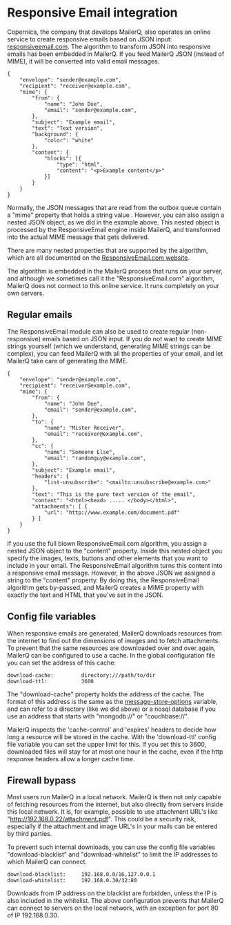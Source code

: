 # Responsive Email integration

Copernica, the company that develops MailerQ, also operates an online service 
to create responsive emails based on JSON input: 
[responsiveemail.com](https://www.responsiveemail.com). The algorithm to transform 
JSON into responsive emails has been embedded in MailerQ. If you feed MailerQ 
JSON (instead of MIME), it will be converted into valid email messages.

````
{
    "envelope": "sender@example.com",
    "recipient": "receiver@example.com",
    "mime": {
        "from": {
            "name": "John Doe",
            "email": "sender@example.com",
        },
        "subject": "Example email",
        "text": "Text version",
        "background": {
            "color": "white"
        },
        "content": {
            "blocks": [{
                "type": "html",
                "content": "<p>Example content</p>"
            }]
        }
    }    
}
````

Normally, the JSON messages that are read from the outbox queue contain
a "mime" property that holds a string value . However, you can also assign a
nested JSON object, as we did in the example above. This nested object
is processed by the ResponsiveEmail engine inside MailerQ, and transformed
into the actual MIME message that gets delivered.

There are many nested properties that are supported by the algorithm,
which are all documented on the [ResponsiveEmail.com website](https://www.responsiveemail.com/support/json/introduction).

The algorithm is embedded in the MailerQ process that runs on your server, and 
although we sometimes call it the "ResponsiveEmail.com" algorithm, MailerQ does
not connect to this online service. It runs completely on your own servers.


## Regular emails

The ResponsiveEmail module can also be used to create regular (non-responsive)
emails based on JSON input. If you do not want to create MIME strings yourself
(which we understand, generating MIME strings can be complex), you can feed 
MailerQ with all the properties of your email, and let MailerQ take care of 
generating the MIME.

````
{
    "envelope": "sender@example.com",
    "recipient": "receiver@example.com",
    "mime": {
        "from": {
            "name": "John Doe",
            "email": "sender@example.com",
        },
        "to": {
            "name": "Mister Receiver",
            "email": "receiver@example.com",
        },
        "cc": {
            "name": "Someone Else",
            "email": "randomguy@example.com",
        },
        "subject": "Example email",
        "headers": {
            "list-unsubscribe": "<mailto:unsubscribe@example.com>"
        },
        "text": "This is the pure text version of the email",
        "content": "<html><head> ..... </body></html>",
        "attachments": [ {
            "url": "http://www.example.com/document.pdf"
        } ]
    }
}
````

If you use the full blown ResponsiveEmail.com algorithm, you assign a 
nested JSON object to the "content" property. Inside this nested object you 
specify the images, texts, buttons and other elements that you want to include 
in your email. The ResponsiveEmail algorithm turns this content into a 
responsive email message. However, in the above JSON we assigned a string to 
the "content" property. By doing this, the ResponsiveEmail algorithm gets 
by-passed, and MailerQ creates a MIME property with exactly the text and HTML 
that you've set in the JSON. 


## Config file variables

When responsive emails are generated, MailerQ downloads resources from the 
internet to find out the dimensions of images and to fetch attachments. To 
prevent that the same resources are downloaded over and over again, MailerQ 
can be configured to use a cache. In the global configuration file you can set 
the address of this cache:

````
download-cache:         directory:///path/to/dir
download-ttl:           3600
````

The "download-cache" property holds the address of the cache. The format of
this address is the same as the [message-store-options](message-store-options)
variable, and can refer to a directory (like we did above) or a nosql database
if you use an address that starts with "mongodb://" or "couchbase://".

MailerQ inspects the 'cache-control' and 'expires' headers to decide how long
a resource will be stored in the cache. With the 'download-ttl' config file
variable you can set the upper limit for this. If you set this to 3600, downloaded
files will stay for at most one hour in the cache, even if the http response 
headers allow a longer cache time.


## Firewall bypass

Most users run MailerQ in a local network. MailerQ is then not only capable of 
fetching resources from the internet, but also directly from servers inside this
local network. It is, for example, possible to use attachment
URL's like "http://192.168.0.22/attachment.pdf". This could be a security risk,
especially if the attachment and image URL's in your mails can be entered by 
third parties.

To prevent such internal downloads, you can use the config file variables 
"download-blacklist" and "download-whitelist" to limit the IP addresses to
which MailerQ can connect.

````
download-blacklist:     192.168.0.0/16,127.0.0.1
download-whitelist:     192.168.0.30/32:80
````

Downloads from IP address on the blacklist are forbidden, unless the IP is also
included in the whitelist. The above configuration prevents that MailerQ can 
connect to servers on the local network, with an exception for port 80 of IP 
192.168.0.30.
